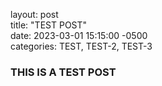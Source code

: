 layout: post  
title: "TEST POST"  
date: 2023-03-01 15:15:00 -0500  
categories: TEST, TEST-2, TEST-3  

### THIS IS A TEST POST
